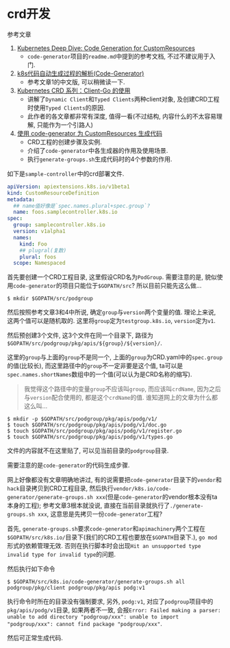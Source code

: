# crd开发

参考文章

1. [Kubernetes Deep Dive: Code Generation for CustomResources](https://blog.openshift.com/kubernetes-deep-dive-code-generation-customresources/)
    - `code-generator`项目的`readme.md`中提到的参考文档, 不过不建议用于入门.
2. [k8s代码自动生成过程的解析(Code-Generator)](http://blog.xbblfz.site/2018/09/19/k8s%E4%BB%A3%E7%A0%81%E8%87%AA%E5%8A%A8%E7%94%9F%E6%88%90%E8%BF%87%E7%A8%8B%E7%9A%84%E8%A7%A3%E6%9E%90/)
    - 参考文章1的中文版, 可以稍微读一下.
3. [Kubernetes CRD 系列：Client-Go 的使用](https://liqiang.io/post/kubernetes-all-about-crd-part03-usage-for-client-go-d831d52e#CRD%20%E5%A6%82%E4%BD%95%E4%BD%BF%E7%94%A8%20Typed%20Client)
    - 讲解了`Dynamic Client`和`Typed Clients`两种client对象, 及创建CRD工程时使用`Typed Clients`的原因.
    - 此作者的各文章都非常有深度, 值得一看(不过结构, 内容什么的不太容易理解, 只能作为一个引路人)
4. [使用 code-generator 为 CustomResources 生成代码](https://blog.tianfeiyu.com/2019/08/06/code_generator/)
    - CRD工程的创建步骤及实例.
    - 介绍了`code-generator`中各生成器的作用及使用场景.
    - 执行`generate-groups.sh`生成代码时的4个参数的作用.

如下是`sample-controller`中的crd部署文件.

```yaml
apiVersion: apiextensions.k8s.io/v1beta1
kind: CustomResourceDefinition
metadata:
  ## name值好像是`spec.names.plural+spec.group`?
  name: foos.samplecontroller.k8s.io
spec:
  group: samplecontroller.k8s.io
  version: v1alpha1
  names:
    kind: Foo
    ## plugral(复数)
    plural: foos
  scope: Namespaced
```

首先要创建一个CRD工程目录, 这里假设CRD名为`PodGroup`. 需要注意的是, 貌似使用`code-generator`的项目只能位于`$GOPATH/src`? 所以目前只能先这么做...

```console
$ mkdir $GOPATH/src/podgroup
```

然后按照参考文章3和4中所说, 确定`group`与`version`两个变量的值. 理论上来说, 这两个值可以是随机取的. 这里将`group`定为`testgroup.k8s.io`, `version`定为`v1`. 

然后预创建3个文件, 这3个文件在同一个目录下, 路径为`$GOPATH/src/podgroup/pkg/apis/${group}/${version}/`. 

这里的`group`与上面的`group`不是同一个, 上面的`group`为CRD.yaml中的`spec.group`的值(比较长), 而这里路径中的`group`不一定非要是这个值, ta可以是`spec.names.shortNames`数组中的一个值(可以认为是CRD名称的缩写).

> 我觉得这个路径中的变量`group`不应该叫`group`, 而应该叫`crdName`, 因为之后与`version`配合使用的, 都是这个`crdName`的值. 谁知道网上的文章为什么都这么叫...

```
$ mkdir -p $GOPATH/src/podgroup/pkg/apis/podg/v1/
$ touch $GOPATH/src/podgroup/pkg/apis/podg/v1/doc.go
$ touch $GOPATH/src/podgroup/pkg/apis/podg/v1/register.go
$ touch $GOPATH/src/podgroup/pkg/apis/podg/v1/types.go
```

文件的内容就不在这里贴了, 可以见当前目录的`podgroup`目录.

需要注意的是`code-generator`的代码生成步骤. 

网上好像都没有文章明确地讲过, 有的说需要把`code-generator`目录下的`vendor`和`hack`目录拷贝到CRD工程目录, 然后执行`vendor/k8s.io/code-generator/generate-groups.sh xxx`(但是`code-generator`的vendor根本没有ta本身的工程); 参考文章3根本就没说, 直接在当前目录就执行了`./generate-groups.sh xxx`, 这意思是先拷贝一份`code-generator`工程?

首先, `generate-groups.sh`要求`code-generator`和`apimachinery`两个工程在`$GOPATH/src/k8s.io/`目录下(我们的CRD工程也要放在`$GOPATH`目录下.), `go mod`形式的依赖管理无效. 否则在执行脚本时会出现`Hit an unsupported type invalid type for invalid type`的问题.

然后执行如下命令

```console
$ $GOPATH/src/k8s.io/code-generator/generate-groups.sh all podgroup/pkg/client podgroup/pkg/apis podg:v1
```

执行命令时所在的目录没有强制要求, 另外, `podg:v1`, 对应了`podgroup`项目中的`pkg/apis/podg/v1`目录, 如果两者不一致, 会报`Error: Failed making a parser: unable to add directory "podgroup/xxx": unable to import "podgroup/xxx": cannot find package "podgroup/xxx"`.

然后可正常生成代码.
